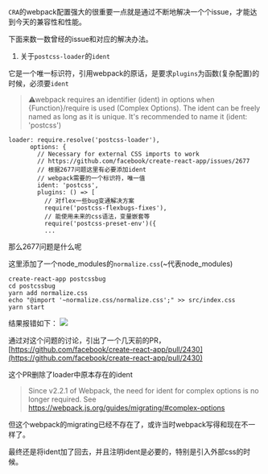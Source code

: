 `CRA`的webpack配置强大的很重要一点就是通过不断地解决一个个issue，才能达到今天的兼容性和性能。

下面来数一数曾经的issue和对应的解决办法。

1. 关于`postcss-loader`的`ident`

它是一个唯一标识符，引用webpack的原话，是要求`plugins`为函数(复杂配置)的时候，必须要`ident`

>⚠webpack requires an identifier (ident) in options when {Function}/require is used (Complex Options).
 The ident can be freely named as long as it is unique. It's recommended to name it (ident: 'postcss')

```
loader: require.resolve('postcss-loader'),
      options: {
        // Necessary for external CSS imports to work
        // https://github.com/facebook/create-react-app/issues/2677
        // 根据2677问题这里有必要添加ident
        // webpack需要的一个标识符，唯一值
        ident: 'postcss',
        plugins: () => [
          // 对flex一些bug变通解决方案
          require('postcss-flexbugs-fixes'),
          // 能使用未来的css语法，变量嵌套等
          require('postcss-preset-env')({
          ...
```

那么2677问题是什么呢

这里添加了一个node_modules的`normalize.css`(~代表node_modules)
```
create-react-app postcssbug
cd postcssbug
yarn add normalize.css
echo "@import '~normalize.css/normalize.css';" >> src/index.css
yarn start
```
结果报错如下：
![](https://user-images.githubusercontent.com/5342/27674917-75d4e984-5cc5-11e7-95cc-a7737a7638fb.png)

通过对这个问题的讨论，引出了一个几天前的PR，
[https://github.com/facebook/create-react-app/pull/2430](https://github.com/facebook/create-react-app/pull/2430)

这个PR删除了loader中原本存在的ident

>Since v2.2.1 of Webpack, the need for ident for complex options is no longer required. See
 https://webpack.js.org/guides/migrating/#complex-options
 
 但这个webpack的migrating已经不存在了，或许当时webpack写得和现在不一样了。
 
 最终还是将ident加了回去，并且注明ident是必要的，特别是引入外部css的时候。
 

